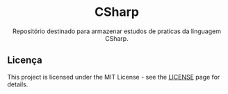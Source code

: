 <h1 align="center">CSharp</h1>
<p align="center">Repositório destinado para armazenar estudos de praticas da linguagem CSharp.</p>

<h2>Licença </h2> 

This project is licensed under the MIT License - see the [LICENSE](https://opensource.org/licenses/MIT) page for details.